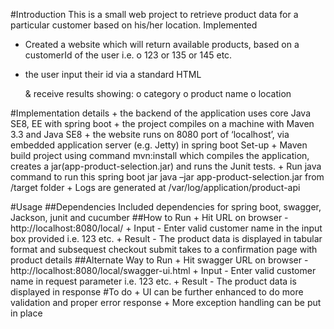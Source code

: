 #Introduction
This is a small web project to retrieve product data for a particular customer based on his/her location.
Implemented
+ Created a website which will return available products, based on a customerId of the user i.e. 
o	123 or 135 or 145 etc.

+ the user input their id via a standard HTML <form>& receive results showing: 
o	category
o	product name
o	location

#Implementation details
	+ the backend of the application uses core Java SE8, EE with spring boot
	+ the project compiles on a machine with Maven 3.3 and Java SE8 
	+ the website runs on 8080 port of ‘localhost’, via embedded application server (e.g. Jetty) in spring boot
Set-up
	+ Maven build project using command mvn:install which compiles the application, creates a jar(app-product-selection.jar) and runs the Junit tests.
	+ Run java command to run this spring boot jar java –jar app-product-selection.jar from /target folder
	+ Logs are generated at /var/log/application/product-api

#Usage
##Dependencies
Included dependencies for spring boot, swagger, Jackson, junit and cucumber
##How to Run
	+ Hit URL on browser - http://localhost:8080/local/ 
	+ Input - Enter valid customer name in the input box provided i.e. 123 etc.
	+ Result - The product data is displayed in tabular format and subsequest checkout submit takes to a confirmation page with product details
##Alternate Way to Run
	+ Hit swagger URL on browser - http://localhost:8080/local/swagger-ui.html
	+ Input - Enter valid customer name in request parameter i.e. 123 etc.
	+ Result - The product data is displayed in response
#To do
	+ UI can be further enhanced to do more validation and proper error response
	+ More exception handling can be put in place
